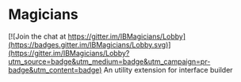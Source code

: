 # Magicians

[![Join the chat at https://gitter.im/IBMagicians/Lobby](https://badges.gitter.im/IBMagicians/Lobby.svg)](https://gitter.im/IBMagicians/Lobby?utm_source=badge&utm_medium=badge&utm_campaign=pr-badge&utm_content=badge)
An utility extension for interface builder
